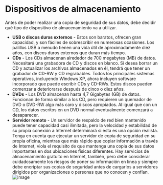 [Title]: # (Equipos de almacenamiento)
[Order]: # (3)

# Dispositivos de almacenamiento

Antes de poder realizar una copia de seguridad de sus datos, debe decidir qué tipo de dispositivo de almacenamiento va a utilizar.

* **USB o discos duros externos** - Estos son baratos, ofrecen gran capacidad, y son fáciles de sobrescribir en numerosas ocasiones. Los palillos USB a menudo tienen una vida útil de aproximadamente diez años, con discos duros externos que duran más tiempo.
* **CDs** - Los CDs almacenan alrededor de 700 megabytes (MB) de datos. Necesitará una grabadora de CD y discos en blanco. Si desea borrar un CD y actualizar los archivos almacenados en él, tendrá que tener un grabador de CD-RW y CD regrabables. Todos los principales sistemas operativos, incluyendo Windows XP, ahora incluyen software incorporado que puede escribir CDs y CD-RWs. Estos discos pueden comenzar a deteriorarse después de cinco o diez años.
* **DVDs** - Los DVD almacenan hasta 4,7 Gigabytes (GB) de datos. Funcionan de forma similar a los CD, pero requieren un quemador de DVD o DVD-RW algo más caro y discos apropiados. Al igual que con un CD, los datos escritos en un DVD normal eventualmente comenzará a desaparecer.
* **Servidor remoto** - Un servidor de respaldo de red bien mantenido puede tener capacidad casi ilimitada, pero la velocidad y estabilidad de su propia conexión a Internet determinará si esta es una opción realista. Tenga en cuenta que ejecutar un servidor de copia de seguridad en su propia oficina, mientras que más rápido que copiar información a través de Internet, viola el requisito de que mantenga una copia de sus datos importantes en dos ubicaciones físicas diferentes. Hay servicios de almacenamiento gratuito en Internet, también, pero debe considerar cuidadosamente los riesgos de poner su información en línea y siempre debe encriptar sus copias de seguridad antes de cargarlos a servidores dirigidos por organizaciones o personas que no conocen y confían.
![image](deleting2.png)
